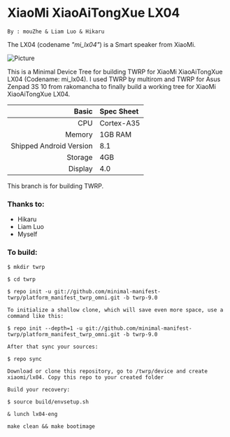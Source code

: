 XiaoMi XiaoAiTongXue LX04
===============
```
By : mouZhe & Liam Luo & Hikaru
```
The LX04 (codename _"mi_lx04"_) is a Smart speaker from XiaoMi.

![Picture](https://raw.githubusercontent.com/mouZhe/twrp_device_xiaomi_mi_lx04/main/device.jpg)

This is a Minimal Device Tree for building TWRP for XiaoMi XiaoAiTongXue LX04 (Codename: mi_lx04). I used TWRP by multirom and TWRP for Asus Zenpad 3S 10 from rakomancha to finally build a working tree for XiaoMi XiaoAiTongXue LX04.

Basic        | Spec Sheet
------------:|:------------------------
CPU          | Cortex-A35 | Quad-Core | MT8167
Memory       | 1GB RAM
Shipped Android Version | 8.1
Storage      | 4GB
Display      | 4.0

This branch is for building TWRP.

### Thanks to:
 * Hikaru
 * Liam Luo
 * Myself

### To build: 

```
$ mkdir twrp

$ cd twrp

$ repo init -u git://github.com/minimal-manifest-twrp/platform_manifest_twrp_omni.git -b twrp-9.0

To initialize a shallow clone, which will save even more space, use a command like this:

$ repo init --depth=1 -u git://github.com/minimal-manifest-twrp/platform_manifest_twrp_omni.git -b twrp-9.0

After that sync your sources:

$ repo sync

Download or clone this repository, go to /twrp/device and create xiaomi/lx04. Copy this repo to your created folder

Build your recovery:

$ source build/envsetup.sh

& lunch lx04-eng

make clean && make bootimage
```
